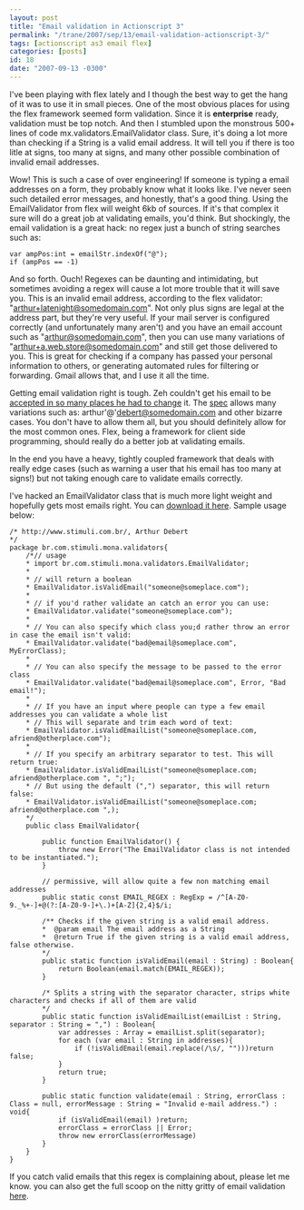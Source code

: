 ```yaml
---
layout: post
title: "Email validation in Actionscript 3"
permalink: "/trane/2007/sep/13/email-validation-actionscript-3/"
tags: [actionscript as3 email flex]
categories: [posts]
id: 18
date: "2007-09-13 -0300"
---
```

I've been playing with flex lately and I though the best way to get the hang of it was to use it in small pieces. One of the most obvious places for using the flex framework seemed form validation. Since it is **enterprise** ready, validation must be top notch. And then I stumbled upon the monstrous 500+ lines of code mx.validators.EmailValidator class. Sure, it's doing a lot more than checking if a String is a valid email address. It will tell you if there is too litle at signs, too many at signs, and many other possible combination of invalid email addresses. 

Wow! This is such a case of over engineering! If someone is typing a email addresses on a form, they probably know what it looks like. I've never seen such detailed error messages, and honestly, that's a good thing. Using the EmailValidator from flex will weight 6kb of sources. If it's that complex it sure will do a great job at validating emails, you'd think. But shockingly, the email validation is a great hack: no regex just a bunch of string searches such as:

    var ampPos:int = emailStr.indexOf("@");
    if (ampPos == -1)

And so forth. Ouch! Regexes can be daunting and intimidating, but sometimes avoiding a regex will cause a lot more trouble that it will save you. This is an invalid email address, according to the flex validator: "arthur+latenight@somedomain.com". Not only plus signs are legal at the address part, but they're very useful. If your mail server is configured correctly (and unfortunately many aren't) and you have an email account such as "arthur@somedomain.com", then you can use many variations of "arthur+a.web.store@somedomain.com" and still get those delivered to you. This is great for checking if a company has passed your personal information to others, or generating automated rules for filtering or forwarding. Gmail allows that, and I use it all the time.

Getting email validation right is tough. Zeh couldn't get his email to be [accepted in so many places he had to change](http://labs.zeh.com.br/blog/?p=70) it. The [spec](http://tools.ietf.org/html/rfc2822#section-3.4.1) allows many variations such as: arthur'@'debert@somedomain.com and other bizarre cases. You don't have to allow them all, but you should definitely allow for the most common ones. Flex, being a framework for client side programming, should really do a better job at validating emails. 

In the end you have a heavy, tightly coupled framework that deals with really edge cases (such as warning a user that his email has too many at signs!) but not taking enough care to validate emails correctly.

I've hacked an EmailValidator class that is much more light weight and hopefully gets most emails right. You can [download it here](http://media.stimuli.com.br:8080/media/misc/downloads/email-validation.zip). Sample usage below:


    /* http://www.stimuli.com.br/, Arthur Debert
    */
    package br.com.stimuli.mona.validators{
        /*// usage
        * import br.com.stimuli.mona.validators.EmailValidator;
        * 
        * // will return a boolean
        * EmailValidator.isValidEmail("someone@someplace.com");
        * 
        * // if you'd rather validate an catch an error you can use:
        * EmailValidator.validate("someone@someplace.com");
        * 
        * // You can also specify which class you;d rather throw an error in case the email isn't valid:
        * EmailValidator.validate("bad@email@someplace.com", MyErrorClass);
        * 
        * // You can also specify the message to be passed to the error class
        * EmailValidator.validate("bad@email@someplace.com", Error, "Bad email!");
        * 
        * // If you have an input where people can type a few email addresses you can validate a whole list
        * // This will separate and trim each word of text:
        * EmailValidator.isValidEmailList("someone@someplace.com, afriend@otherplace.com");
        * 
        * // If you specify an arbitrary separator to test. This will return true:
        * EmailValidator.isValidEmailList("someone@someplace.com; afriend@otherplace.com ", ";");
        * // But using the default (",") separator, this will return false:
        * EmailValidator.isValidEmailList("someone@someplace.com; afriend@otherplace.com ",);
        */
        public class EmailValidator{

            public function EmailValidator() {
                throw new Error("The EmailValidator class is not intended to be instantiated.");
            }
        
            // permissive, will allow quite a few non matching email addresses
            public static const EMAIL_REGEX : RegExp = /^[A-Z0-9._%+-]+@(?:[A-Z0-9-]+\.)+[A-Z]{2,4}$/i;

            /** Checks if the given string is a valid email address.
            *  @param email The email address as a String
            *  @return True if the given string is a valid email address, false otherwise.
            */
            public static function isValidEmail(email : String) : Boolean{
                return Boolean(email.match(EMAIL_REGEX));
            }
        
            /* Splits a string with the separator character, strips white characters and checks if all of them are valid
            */
            public static function isValidEmailList(emailList : String, separator : String = ",") : Boolean{
                var addresses : Array = emailList.split(separator);
                for each (var email : String in addresses){
                    if (!isValidEmail(email.replace(/\s/, "")))return false;
                }
                return true;
            }
        
            public static function validate(email : String, errorClass : Class = null, errorMessage : String = "Invalid e-mail address.") : void{
                if (isValidEmail(email) )return;
                errorClass = errorClass || Error;
                throw new errorClass(errorMessage)
            }
        }
    }

If you catch valid emails that this regex is complaining about, please let me know.
you can also get the full scoop on the nitty gritty of email validation [here](http://www.regular-expressions.info/email.html).